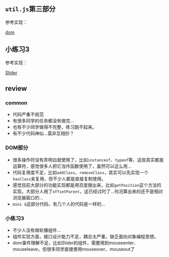 ## `util.js`第三部分

参考实现：

[dom](https://github.com/hushicai/ife-task0002/blob/master/src/dom.js)

## 小练习3

参考实现：

[Slider](https://github.com/hushicai/ife-task0002/blob/master/src/Slider.js)

## review

### common

* 代码严重不规范
* 有很多同学的任务都没有做完...
* 也有不少同学做得不完整，练习跑不起来。
* 有不少代码神似...莫非互相抄？

### DOM部分

* 很多操作符没有弄明白就使用了，比如`instanceof`、`typeof`等，这些其实都是运算符，感觉很多人把它当作函数使用了，虽然可以这么用...
* 代码复用度不足，比如`addClass`、`removeClass`，其实可以先实现一个`hasClass`来复用，但不少人都是直接复制使用。
* 感觉目前大部分的功能实现都是用百度搜出来，比如`getPosition`这个方法的实现，大部分人用了`offsetParent`，这已经过时了...何况算出来的还不是相对浏览器窗口的...
* `mini $`这部分代码，有几个人的代码是一样的...

### 小练习3

* 不少人没有做轮播组件...
* 组件实现方面，接口设计能力不足，耦合太严重，缺乏面向对象编程思想。
* dom事件理解不足，比如Slider的组件，需要用到mouseenter、mouseleave，但很多同学直接使用mouseover、mouseout了

